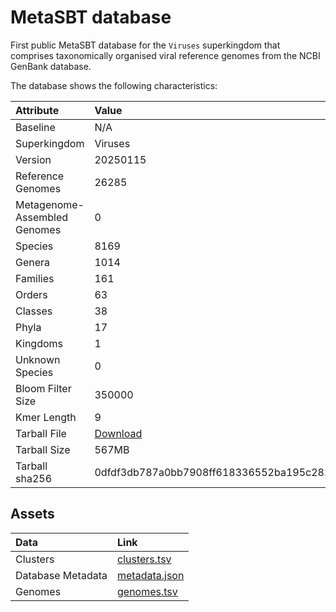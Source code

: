 # MetaSBT database

First public MetaSBT database for the `Viruses` superkingdom that comprises taxonomically organised viral reference genomes from the NCBI GenBank database.

The database shows the following characteristics:

| Attribute                    | Value |
| :--------------------------- | :---- |
| Baseline                     | N/A |
| Superkingdom                 | Viruses |
| Version                      | 20250115 |
| Reference Genomes            | 26285 |
| Metagenome-Assembled Genomes | 0 |
| Species                      | 8169 |
| Genera                       | 1014 |
| Families                     | 161 |
| Orders                       | 63 |
| Classes                      | 38 |
| Phyla                        | 17 |
| Kingdoms                     | 1 |
| Unknown Species              | 0 |
| Bloom Filter Size            | 350000 |
| Kmer Length                  | 9 |
| Tarball File                 | [Download](https://zenodo.org/api/records/15079817/files/MetaSBT-Viruses-20250115.tar.gz/content) |
| Tarball Size                 | 567MB |
| Tarball sha256               | 0dfdf3db787a0bb7908ff618336552ba195c282a9eb1559e42a0c3fa9feec828 |

## Assets

| Data              | Link |
| :---------------- | :--- |
| Clusters          | [clusters.tsv](https://github.com/cumbof/MetaSBT-DBs/blob/main/databases/Viruses/20250115/clusters.tsv)
| Database Metadata | [metadata.json](https://github.com/cumbof/MetaSBT-DBs/blob/main/databases/Viruses/20250115/metadata.json)
| Genomes           | [genomes.tsv](https://github.com/cumbof/MetaSBT-DBs/blob/main/databases/Viruses/20250115/genomes.tsv)
